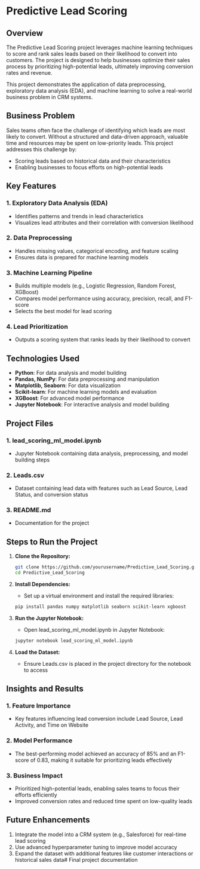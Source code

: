 # Predictive Lead Scoring

## Overview

The Predictive Lead Scoring project leverages machine learning techniques to score and rank sales leads based on their likelihood to convert into customers. The project is designed to help businesses optimize their sales process by prioritizing high-potential leads, ultimately improving conversion rates and revenue.

This project demonstrates the application of data preprocessing, exploratory data analysis (EDA), and machine learning to solve a real-world business problem in CRM systems.

## Business Problem

Sales teams often face the challenge of identifying which leads are most likely to convert. Without a structured and data-driven approach, valuable time and resources may be spent on low-priority leads. This project addresses this challenge by:
- Scoring leads based on historical data and their characteristics
- Enabling businesses to focus efforts on high-potential leads

## Key Features

### 1. Exploratory Data Analysis (EDA)
- Identifies patterns and trends in lead characteristics
- Visualizes lead attributes and their correlation with conversion likelihood

### 2. Data Preprocessing
- Handles missing values, categorical encoding, and feature scaling
- Ensures data is prepared for machine learning models

### 3. Machine Learning Pipeline
- Builds multiple models (e.g., Logistic Regression, Random Forest, XGBoost)
- Compares model performance using accuracy, precision, recall, and F1-score
- Selects the best model for lead scoring

### 4. Lead Prioritization
- Outputs a scoring system that ranks leads by their likelihood to convert

## Technologies Used

- **Python**: For data analysis and model building
- **Pandas, NumPy**: For data preprocessing and manipulation
- **Matplotlib, Seaborn**: For data visualization
- **Scikit-learn**: For machine learning models and evaluation
- **XGBoost**: For advanced model performance
- **Jupyter Notebook**: For interactive analysis and model building

## Project Files

### 1. lead_scoring_ml_model.ipynb
- Jupyter Notebook containing data analysis, preprocessing, and model building steps

### 2. Leads.csv
- Dataset containing lead data with features such as Lead Source, Lead Status, and conversion status

### 3. README.md
- Documentation for the project

## Steps to Run the Project

1. **Clone the Repository:**
   ```bash
   git clone https://github.com/yourusername/Predictive_Lead_Scoring.git
   cd Predictive_Lead_Scoring
   ```

2. **Install Dependencies:**
   - Set up a virtual environment and install the required libraries:
   ```bash
   pip install pandas numpy matplotlib seaborn scikit-learn xgboost
   ```

3. **Run the Jupyter Notebook:**
   - Open lead_scoring_ml_model.ipynb in Jupyter Notebook:
   ```bash
   jupyter notebook lead_scoring_ml_model.ipynb
   ```

4. **Load the Dataset:**
   - Ensure Leads.csv is placed in the project directory for the notebook to access

## Insights and Results

### 1. Feature Importance
- Key features influencing lead conversion include Lead Source, Lead Activity, and Time on Website

### 2. Model Performance
- The best-performing model achieved an accuracy of 85% and an F1-score of 0.83, making it suitable for prioritizing leads effectively

### 3. Business Impact
- Prioritized high-potential leads, enabling sales teams to focus their efforts efficiently
- Improved conversion rates and reduced time spent on low-quality leads

## Future Enhancements

1. Integrate the model into a CRM system (e.g., Salesforce) for real-time lead scoring
2. Use advanced hyperparameter tuning to improve model accuracy
3. Expand the dataset with additional features like customer interactions or historical sales data#   F i n a l   p r o j e c t   d o c u m e n t a t i o n  
 